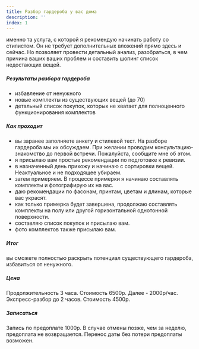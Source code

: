 ```yaml
---
title: Разбор гардероба у вас дома
description: ''
index: 1
---
```

именно та услуга, с которой я рекомендую начинать работу со стилистом. Он не требует дополнительных вложений прямо здесь и сейчас. Но позволяет провести детальный анализ, разобраться, в чем причина ваших ваших проблем и составить шопинг список недостающих вещей.
##### Результаты разбора гардероба
- избавление от ненужного
- новые комплекты из существующих вещей (до 70)
- детальный список покупок, которых не хватает для полноценного функционирования комплектов
##### Как проходит
- вы заранее заполняете анкету и стилевой тест. На разборе гардероба мы их обсуждаем. При желании проводим консультацию-знакомство до первой встречи. Пожалуйста, сообщите мне об этом.
- я присылаю вам простые рекомендации по подготовке к ревизии.
- в назначенный день прихожу и начинаю с сортировки вещей. Неактуальное и не подходящее убираем.
- затем примеряем. В процессе примерки я начинаю составлять комплекты и фотографирую их на вас.
- даю рекомендации по фасонам, принтам, цветам и длинам, которые вас украсят.
- как только примерка будет завершена, продолжаю составлять комплекты на полу или другой горизонтальной однотонной поверхности.
- составляю список покупок и присылаю вам.
- фото комплектов также присылаю вам.
##### Итог
вы сможете полностью раскрыть потенциал существующего гардероба, избавиться от ненужного.
##### Цена
Продолжительность 3 часа. Стоимость 6500р. Далее - 2000р/час.
Экспресс-разбор до 2 часов. Стоимость 4500р.
##### Записаться
Запись по предоплате 1000р. В случае отмены позже, чем за неделю, предоплата не возвращается. Перенос даты без потери предоплаты возможен.
